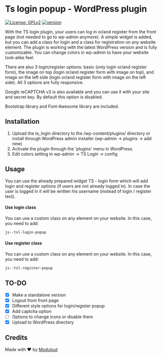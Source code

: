 # Ts login popup - WordPress plugin
[![License: GPLv2](https://img.shields.io/badge/License-GPLv2-green.svg)](http://www.gnu.org/licenses/gpl-2.0.html) [![version](https://img.shields.io/badge/version-1.0.0-blue.svg)](https://github.com/modulout/ts_login)

With the TS login plugin, your users can log in or/and register from the front page (not needed to go to wp-admin anymore). A simple widget is added, but you can add a class for login and a class for registration on any website element. The plugin is working with the latest WordPress version and is fully customizable. You can change colors in wp-admin to have your website look-alike feel.

There are also 3 login/register options: basic (only login or/and register form), the image on top (login or/and register form with image on top), and image on the left side (login or/and register form with image on the left side). All 3 options are fully responsive.

Google reCAPTCHA v3 is also available and you can use it with your site and secret key. By default this option is disabled.

Bootstrap library and Font-Awesome library are included.

## Installation

1. Upload the ts_login directory to the /wp-content/plugins/ directory or install through WordPress admin installer (wp-admin -> plugins -> add new)
2. Activate the plugin through the 'plugins' menu in WordPress.
3. Edit colors setting in wp-admin -> TS Login -> config

## Usage

You can use the already prepared widget TS - login form which will add login and register options (if users are not already logged in). In case the user is logged in it will be written his username (instead of login / register text).

#### Use login class

You can use a custom class on any element on your website. In this case, you need to add:  
```html
js--tsl-login-popup
```

#### Use register class

You can use a custom class on any element on your website. In this case, you need to add:  
```html
js--tsl-register-popup
```

## TO-DO

- [x] Make a standalone version
- [x] Logout from front page
- [x] Different style options for login/register popup
- [x] Add captcha option
- [ ] Options to change icons or disable them
- [x] Upload to WordPress directory

## Credits

Made with :heart: by [Modulout](https://www.modulout.com)
